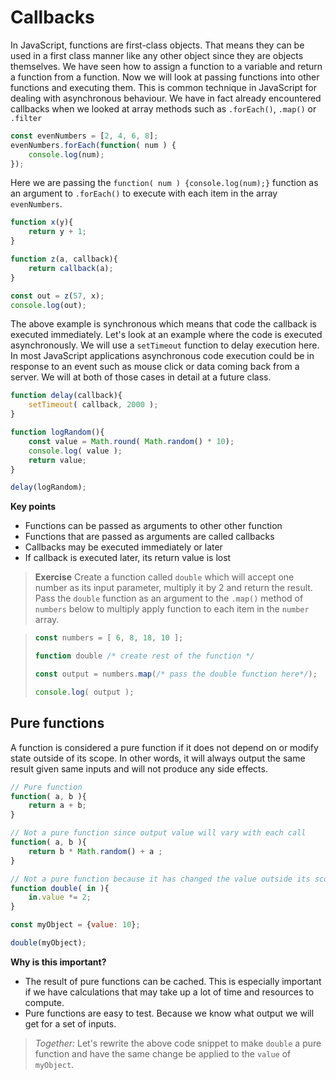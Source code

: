 # Callbacks
In JavaScript, functions are first-class objects. That means they can be used in a first class manner like any other object since they are objects themselves. We have seen how to assign a function to a variable and return a function from a function. Now we will look at passing functions into other functions and executing them. This is common technique in JavaScript for dealing with asynchronous behaviour. We have in fact already encountered callbacks when we looked at array methods such as `.forEach()`, `.map()` or `.filter`

```js
const evenNumbers = [2, 4, 6, 8];
evenNumbers.forEach(function( num ) {
    console.log(num);
});
```

Here we are passing the `function( num ) {console.log(num);}` function as an argument to `.forEach()` to execute with each item in the array `evenNumbers`.

```js
function x(y){
    return y + 1;
}

function z(a, callback){
    return callback(a);
}

const out = z(57, x);
console.log(out);
```

The above example is synchronous which means that code the callback is executed immediately. Let's look at an example where the code is executed asynchronously. We will use a `setTimeout` function to delay execution here. In most JavaScript applications asynchronous code execution could be in response to an event such as mouse click or data coming back from a server. We will at both of those cases in detail at a future class.

```js
function delay(callback){
    setTimeout( callback, 2000 );
}

function logRandom(){
    const value = Math.round( Math.random() * 10);
    console.log( value );
    return value;
}

delay(logRandom);
```

**Key points**
* Functions can be passed as arguments to other other function
* Functions that are passed as arguments are called callbacks
* Callbacks may be executed immediately or later
* If callback is executed later, its return value is lost

> **Exercise**
> Create a function called `double` which will accept one number as its input parameter, multiply it by 2 and return the result. Pass the `double` function as an argument to the `.map()` method of `numbers` below to multiply apply function to each item in the `number` array.

> ```js
> const numbers = [ 6, 8, 18, 10 ];
>
> function double /* create rest of the function */
>
> const output = numbers.map(/* pass the double function here*/);
>
> console.log( output );
> ```

## Pure functions
A function is considered a pure function if it does not depend on or modify state outside of its scope. In other words, it will always output the same result given same inputs and will not produce any side effects.

```js
// Pure function
function( a, b ){
    return a + b;
}
```

```js
// Not a pure function since output value will vary with each call
function( a, b ){
    return b * Math.random() + a ;
}
```

```js
// Not a pure function because it has changed the value outside its scope
function double( in ){
    in.value *= 2;
}

const myObject = {value: 10};

double(myObject);
```

**Why is this important?**
* The result of pure functions can be cached. This is especially important if we have calculations that may take up a lot of time and resources to compute.
* Pure functions are easy to test. Because we know what output we will get for a set of inputs.

> *Together:* Let's rewrite the above code snippet to make `double` a pure function and have the same change be applied to the `value` of `myObject`.
